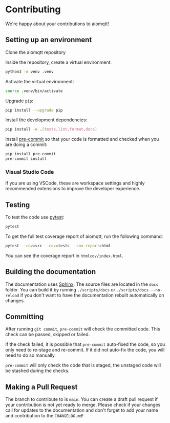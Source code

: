# Contributing

We're happy about your contributions to aiomqtt!

## Setting up an environment

Clone the aiomqtt repository

Inside the repository, create a virtual environment:

```bash
python3 -m venv .venv
```

Activate the virtual environment:

```bash
source .venv/bin/activate
```

Upgrade `pip`:

```bash
pip install --upgrade pip
```

Install the development dependencies:

```bash
pip install -e .[tests,lint,format,docs]
```

Install [pre-commit](https://pre-commit.com/) so that your code is formatted and checked when you are doing a commit:

```bash
pip install pre-commit
pre-commit install
```

### Visual Studio Code

If you are using VSCode, these are workspace settings and highly recommended extensions to improve the developer experience.

## Testing

To test the code use [pytest](https://docs.pytest.org/en/7.1.x/):

```bash
pytest
```

To get the full test coverage report of aiomqtt, run the following command:

```bash
pytest --cov=src --cov=tests --cov-report=html
```

You can see the coverage report in `htmlcov/index.html`.

## Building the documentation

The documentation uses [Sphinx](https://www.sphinx-doc.org/en/master/). The source files are located in the `docs` folder. You can build it by running `./scripts/docs` or `./scripts/docs --no-reload` if you don't want to have the documentation rebuilt automatically on changes.

## Committing

After running `git commit`, `pre-commit` will check the committed code. This check can be passed, skipped or failed.

If the check failed, it is possible that `pre-commit` auto-fixed the code, so you only need to re-stage and re-commit. If it did not auto-fix the code, you will need to do so manually.

`pre-commit` will only check the code that is staged, the unstaged code will be stashed during the checks.

## Making a Pull Request

The branch to contribute to is `main`. You can create a draft pull request if your contribution is not yet ready to merge. Please check if your changes call for updates to the documentation and don't forget to add your name and contribution to the `CHANGELOG.md`!
